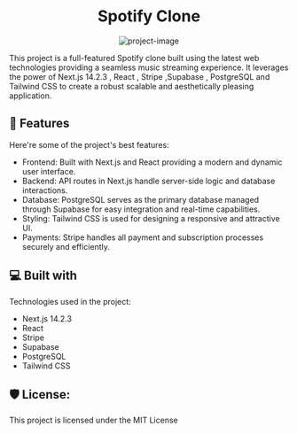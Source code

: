 <h1 align="center" id="title">Spotify Clone</h1>

<p align="center"><img src="https://socialify.git.ci/JAE-exe/spotify_clone/image?font=Jost&amp;language=1&amp;name=1&amp;pattern=Solid&amp;theme=Dark" alt="project-image"></p>

<p id="description">This project is a full-featured Spotify clone built using the latest web technologies providing a seamless music streaming experience. It leverages the power of Next.js 14.2.3 , React , Stripe ,Supabase ,  PostgreSQL and Tailwind CSS to create a robust scalable and aesthetically pleasing application.</p>

<h2>🧐 Features</h2>

Here're some of the project's best features:

- Frontend: Built with Next.js and React providing a modern and dynamic user interface.
- Backend: API routes in Next.js handle server-side logic and database interactions.
- Database: PostgreSQL serves as the primary database managed through Supabase for easy integration and real-time capabilities.
- Styling: Tailwind CSS is used for designing a responsive and attractive UI.
- Payments: Stripe handles all payment and subscription processes securely and efficiently.

<h2>💻 Built with</h2>

Technologies used in the project:

- Next.js 14.2.3
- React
- Stripe
- Supabase
- PostgreSQL
- Tailwind CSS

<h2>🛡️ License:</h2>

This project is licensed under the MIT License
